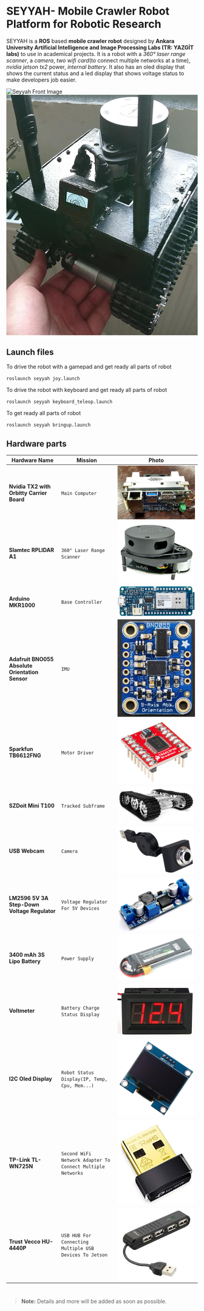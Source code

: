 # SEYYAH- Mobile Crawler Robot Platform for Robotic Research

SEYYAH is a **ROS** based **mobile crawler robot** designed by **Ankara University Artificial Intelligence and Image Processing Labs (TR: YAZGİT labs)** to use in academical projects. It is a robot with a *360° laser range scanner*, a *camera*, *two wifi card*(to connect multiple networks at a time), *nvidia jetson tx2* power, *internal battery*. It also has an oled display that shows the current status and a led display that shows voltage status to make developers job easier.

![Seyyah Front Image](img/seyyah.JPG)
![Seyyah Rear Image](img/seyyah2.JPG)

## Launch files

To drive the robot with a gamepad and get ready all parts of robot

```
roslaunch seyyah joy.launch
``` 

To drive the robot with keyboard and get ready all parts of robot

```
roslaunch seyyah keyboard_teleop.launch
``` 

To get ready all parts of robot

```
roslaunch seyyah bringup.launch
``` 

## Hardware parts

| Hardware Name                                     |Mission                                                    |Photo                                                                    |
|---------------------------------------------------|-----------------------------------------------------------|-------------------------------------------------------------------------|
|**Nvidia TX2 with Orbitty Carrier Board**          |`Main Computer`                                            |![Nvidia TX2 with Orbitty Carrier Board Image](img/orbitty_carrier.jpg)  |
|**Slamtec RPLIDAR A1**                             |`360° Laser Range Scanner`                                 |![Slamtec RPLIDAR A1 Image](img/rplidar_a1.jpg)                          |
|**Arduino MKR1000**                                |`Base Controller`                                          |![Arduino MKR1000 Image](img/arduino_mkr1000.jpg)                        |
|**Adafruit BNO055 Absolute Orientation Sensor**    |`IMU`                                                      |![Adafruit BNO055 Image](img/adafruit-bno055.jpg)                        |
|**Sparkfun TB6612FNG**                             |`Motor Driver`                                             |![Sparkfun TB6612FNG Image](img/tb6612fng.jpg)                           |
|**SZDoit Mini T100**                               |`Tracked Subframe`                                         |![SZDoit Mini T100 Image](img/szdoit_t100.jpg)                           |
|**USB Webcam**                                     |`Camera`                                                   |![USB Webcam Image](img/usb_webcam.jpg)                                  |
|**LM2596 5V 3A Step-Down Voltage Regulator**       |`Voltage Regulator For 5V Devices`                         |![LM2596 Image](img/LM2596.jpg)                                          |
|**3400 mAh 3S Lipo Battery**                       |`Power Supply`                                             |![Lipo Battery Image](img/lipo_battery.jpg)                              |
|**Voltmeter**                                      |`Battery Charge Status Display`                            |![Voltmeter Image](img/voltmeter.jpg)                                    |
|**I2C Oled Display**                               |`Robot Status Display(IP, Temp, Cpu, Mem...)`              |![Oled Display Image](img/i2c_oled.jpg)                                  |
|**TP-Link TL-WN725N**                              |`Second WiFi Network Adapter To Connect Multiple Networks` |![TL-WN725N Image Image](img/tlwn725n.jpg)                               |
|**Trust Vecco HU-4440P**                           |`USB HUB For Connecting Multiple USB Devices To Jetson`    |![Trust Vecco HU-4440P Image](img/usb_hub.jpg)                           |

#

> **Note:** Details and more will be added as soon as possible.

